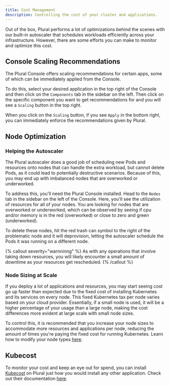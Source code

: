 ```yaml
---
title: Cost Management
description: Controlling the cost of your cluster and applications.
---
```


Out of the box, Plural performs a lot of optimizations behind the scenes with our built-in autoscaler that schedules workloads efficiently across your infrastructure. However, there are some efforts you can make to monitor and optimize this cost.

## Console Scaling Recommendations

The Plural Console offers scaling recommendations for certain apps, some of which can be immediately applied from the Console.

To do this, select your desired application in the top right of the Console and then click on the `Components` tab in the sidebar on the left. Then click on the specific component you want to get recommendations for and you will see a `Scaling` button in the top right. 

When you click on the `Scaling` button, if you see `Apply` in the bottom right, you can immediately enforce the recommendations given by Plural.

## Node Optimization

### Helping the Autoscaler

The Plural autoscaler does a good job of scheduling new Pods and resources onto nodes that can handle the extra workload, but cannot delete Pods, as it could lead to potentially destructive scenarios. Because of this, you may end up
with imbalanced nodes that are overworked or underworked.

To address this, you'll need the Plural Console installed. Head to the `Nodes` tab in the sidebar on the left of the Console. Here, you'll see the utilization of resources for all of your nodes. You are looking for nodes that are overworked or underworked, which can be observed by seeing if cpu and/or memory is in the red (overworked) or close to zero and green (underworked).

To delete these nodes, hit the red trash can symbol to the right of the problematic node and it will deprovision, letting the autoscaler schedule the Pods it was running on a different node.

{% callout severity="warnninng" %}
As with any operations that involve taking down resources, you will likely encounter a small amount of downtime as your resources get rescheduled.
{% /callout %}

### Node Sizing at Scale

If you deploy a lot of applications and resources, you may start seeing cost go up faster than expected due to the fixed cost of installing Kubernetes and its services on every node.  This fixed Kubernetes tax per node varies based on your cloud provider. Essentially, if a small node is used, it will be a higher percentage of your usage than a large node, making the cost differences more evident at large scale with small node sizes.

To control this, it is recommended that you increase your node sizes to accommodate more resources and applications per node, reducing the amount of times you're paying the fixed cost for running Kubernetes.
Learn how to modify your node types [here](https://docs.plural.sh/operations/cluster-configuration#modifying-node-types).

## Kubecost

To monitor your cost and keep an eye out for spend, you can install [Kubecost](https://docs.plural.sh/applications/kubecost) on Plural just how you would install any other application. Check out their documentation [here](https://docs.kubecost.com/).

